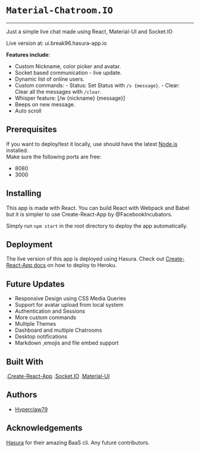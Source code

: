 # `Material-Chatroom.IO` 
---

Just a simple live chat made using React, Material-UI and Socket.IO

Live version at: ui.break96.hasura-app.io 

**Features include**:
    
  - Custom Nickname, color picker and avatar.
  - Socket based communication - live update.
  - Dynamic list of online users.
  - Custom commands: 
		- Status: Set Status with `/s {message}`.
		- Clear: Clear all the messages with `/clear`.
  - Whisper feature: [/w {nickname} {message}]
  - Beeps on new message.
  - Auto scroll 

Prerequisites
---

If you want to deploy/test it locally, use should have the latest [Node.js](https://nodejs.org/en/) installed.   
Make sure the following ports are free: 
   * 8080
   * 3000

Installing
---
   
This app is made with React. You can build React with Webpack and Babel but it is simpler to use Create-React-App by @FacebookIncubators.

Simply run `npm start` in the root directory to deploy the app automatically.

Deployment
---

The live version of this app is deployed using Hasura. Check out [Create-React-App docs](https://github.com/facebookincubator/create-react-app/blob/master/packages/react-scripts/template/README.md#deployment) on how to deploy to Heroku.

Future Updates
---
   * Responsive Design using CSS Media Queries
   * Support for avatar upload from local system
   * Authentication and Sessions 
   * More custom commands
   * Multiple Themes 
   * Dashboard and multiple Chatrooms
   * Desktop notifications
   * Markdown ,emojis and file embed support   

Built With
---

   .[Create-React-App](https://github.com/facebookincubator/create-react-app)
   .[Socket.IO](https://socket.io/)
   .[Material-UI](www.material-ui.com/#/get-started/usage)

Authors
---

   * [Hyperclaw79](https://github.com/Hyperclaw79) 
   
Acknowledgements
---
[Hasura](hasura.io) for their amazing BaaS cli.
Any future contributors. 
    